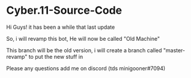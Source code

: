 # Cyber.11-Source-Code

Hi Guys! it has been a while that last update

So, i will revamp this bot, He will now be called "Old Machine"

This branch will be the old version, i will create a branch called "master-revamp" to put the new stuff in

Please any questions add me on discord (tds minigooner#7094)
